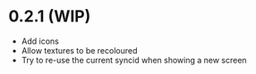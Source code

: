 # 0.2.1 (WIP)

* Add icons
* Allow textures to be recoloured
* Try to re-use the current syncid when showing a new screen